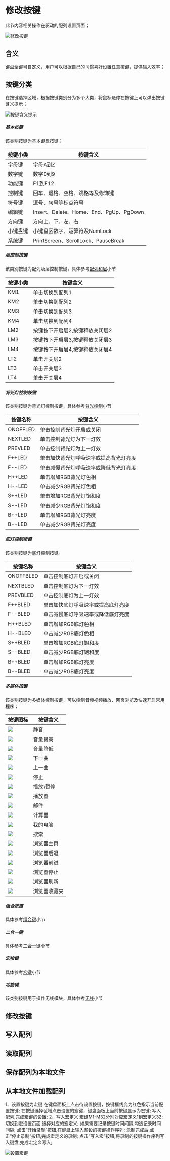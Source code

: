 # 修改按键

此节内容相关操作在驱动的配列设置页面；

![修改按键](img/ModifyKey.png)

## 含义

键盘全键可自定义，用户可以根据自己的习惯喜好设置任意按键，提供输入效率；

## 按键分类

在按键选择区域，根据按键类别分为多个大类，将鼠标悬停在按键上可以弹出按键含义提示；

![按键含义提示](img/ShowTip.gif)

##### 基本按键

该类别按键为基本键盘按键；

|按键小类|按键含义|
| ------ | ------ |
| 字母键 | 字母A到Z |
| 数字键 | 数字0到9 |
| 功能键 | F1到F12 |
| 控制键 | 回车、退格、空格、跳格等及修饰键 |
| 符号键 | 逗号、句号等标点符号 |
| 编辑键 | Insert、Delete、Home、End、PgUp、PgDown |
| 方向键 | 方向上、下、左、右 |
| 小键盘键 | 小键盘区数字、运算符及NumLock |
| 系统键 | PrintScreen、ScrollLock、PauseBreak |


##### 层控制按键

该类别按键为配列及层控制按键，具体参考[配列和层](配列和层.md)小节

|按键小类|按键含义|
| ------ | ------ |
| KM1 | 单击切换到配列1 |
| KM2 | 单击切换到配列2 |
| KM3 | 单击切换到配列3 |
| KM4 | 单击切换到配列4 |
| LM2 | 按键按下开启层2,按键释放关闭层2 |
| LM3 | 按键按下开启层3,按键释放关闭层3 |
| LM4 | 按键按下开启层4,按键释放关闭层4 |
| LT2 | 单击开关层2 |
| LT3 | 单击开关层3 |
| LT4 | 单击开关层4 |

##### 背光灯控制按键

该类别按键为背光灯控制按键，具体参考[背光控制](背光控制.md)小节

|按键名称|按键含义|
| ------ | ------ |
| ONOFFLED | 单击控制背光灯开启或关闭 |
| NEXTLED |  单击控制背光灯为下一灯效 |
| PREVLED | 单击控制背光灯为上一灯效 |
| F++LED | 单击加快背光灯呼吸速率或提高背光灯亮度 |
| F--LED | 单击减慢背光灯呼吸速率或降低背光灯亮度 |
| H++LED | 单击增加RGB背光灯色相 |
| H--LED | 单击减少RGB背光灯色相 |
| S++LED | 单击增加RGB背光灯饱和度 |
| S--LED | 单击减少RGB背光灯饱和度 |
| B++LED | 单击增加RGB背光灯亮度 |
| B--LED | 单击减少RGB背光灯亮度 |

##### 底灯控制按键

该类别按键为底灯控制按键。

|按键名称|按键含义|
| ------ | ------ |
| ONOFFBLED | 单击控制底灯开启或关闭 |
| NEXTBLED |  单击控制底灯为下一灯效 |
| PREVBLED | 单击控制底灯为上一灯效 |
| F++BLED | 单击加快底灯呼吸速率或提高底灯亮度 |
| F--BLED | 单击减慢底灯呼吸速率或降低底灯亮度 |
| H++BLED | 单击增加RGB底灯色相 |
| H--BLED | 单击减少RGB底灯色相 |
| S++BLED | 单击增加RGB底灯饱和度 |
| S--BLED | 单击减少RGB底灯饱和度 |
| B++BLED | 单击增加RGB底灯亮度 |
| B--BLED | 单击减少RGB底灯亮度 |

##### 多媒体按键

该类别按键为多媒体控制按键，可以控制音频视频播放、网页浏览及快速开启常用程序；

|按键图标|按键含义|
| ------ | ------ |
| ![](img/MediaMuteKey.png) | 静音 |
| ![](img/MediaVolUp.png)  | 音量提高 |
| ![](img/MediaVolDown.png) | 音量降低 |
| ![](img/MediaNext.png) | 下一曲 |
| ![](img/MediaPrev.png) | 上一曲 |
| ![](img/MediaStop.png) | 停止 |
| ![](img/MediaPlayPause.png) | 播放\暂停 |
| ![](img/MediaSelect.png) | 播放器 |
| ![](img/MediaMail.png) | 邮件 |
| ![](img/MediaCalc.png) | 计算器 |
| ![](img/MediaPc.png) | 我的电脑 |
| ![](img/MediaSearch.png) | 搜索 |
| ![](img/MediaWWWHome.png) | 浏览器主页 |
| ![](img/MediaWWWBack.png) | 浏览器后退 |
| ![](img/MediaWWWForward.png) | 浏览器前进 |
| ![](img/MediaWWWStop.png) | 浏览器停止 |
| ![](img/MediaWWWRefresh.png) | 浏览器刷新 |
| ![](img/MediaWWWFavor.png) | 浏览器收藏夹 |

##### 组合按键

具体参考[组合键](组合键.md)小节

##### 二合一键

具体参考[二合一键](二合一键.md)小节

##### 宏按键

具体参考[宏键](宏键.md)小节

##### 功能键

该类别按键用于操作无线模块，具体参考[无线](../无线/无线.md)小节



## 修改按键



## 写入配列

## 读取配列

## 保存配列为本地文件

## 从本地文件加载配列
 1、设置按键为宏键
	在键盘面板上点击待设置按键，按键框线变为红色指示当前配置按键;
	在按键选择区域点击设置的宏键，键盘面板上当前按键显示为宏键;
	写入配列,完成宏键的设置;
2、写入宏定义
	宏键M1-M32分别对应宏定义1到宏定义32;
	切换到宏设置页面,选择对应的宏定义;
	如果需要记录按键时间间隔,勾选记录时间间隔;
	点击“开始录制”按钮,在键盘上输入预设的按键操作序列;
	录制完成后,点击“停止录制”按钮,完成宏定义的录制;
    点击“写入宏”按钮,将录制的按键操作序列写入键盘,完成宏定义写入;

![设置宏键](img/SetMacroKey.gif)











